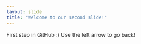 ```yaml
---
layout: slide
title: "Welcome to our second slide!"
---
```

First step in GitHub :)
Use the left arrow to go back!
